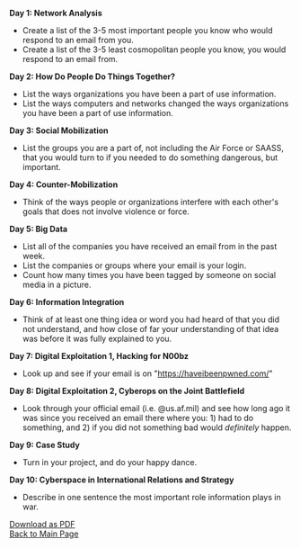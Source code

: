 **Day 1: Network Analysis**

  - Create a list of the 3-5 most important people you know who would respond to an email from you.
  - Create a list of the 3-5 least cosmopolitan people you know, you would respond to an email from.



**Day 2: How Do People Do Things Together?**

  - List the ways organizations you have been a part of use information.
  - List the ways computers and networks changed the ways organizations you have been a part of use information.



**Day 3: Social Mobilization**

  - List the groups you are a part of, not including the Air Force or SAASS, that you would turn to if you needed to do something dangerous, but important.



**Day 4: Counter-Mobilization**

  - Think of the ways people or organizations interfere with each other's goals that does not involve violence or force.



**Day 5: Big Data**

  - List all of the companies you have received an email from in the past week.
  - List the companies or groups where your email is your login.
  - Count how many times you have been tagged by someone on social media in a picture.


**Day 6: Information Integration**

  - Think of at least one thing idea or word you had heard of that you did not understand, and how close of far your understanding of that idea was before it was fully explained to you.



**Day 7: Digital Exploitation 1, Hacking for N00bz**

  - Look up and see if your email is on "https://haveibeenpwned.com/" 



**Day 8: Digital Exploitation 2, Cyberops on the Joint Battlefield**

  - Look through your official email (i.e. @us.af.mil) and see how long ago it was since you received an email there where you: 1) had to do something, and 2) if you did not something bad would *definitely* happen.



**Day 9: Case Study**

  - Turn in your project, and do your happy dance.



**Day 10: Cyberspace in International Relations and Strategy**

  - Describe in one sentence the most important role information plays in war.

[Download as PDF](https://www.dropbox.com/s/ebxx5jf48z337w5/Homework.pdf?dl=0)  
[Back to Main Page](../../README.md)


